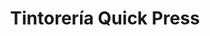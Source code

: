 ---
title: "Tintorería Quick Press"
url: /caracas/tintoreria-quick-press-av-los-proceres/
shop: lavandería
---